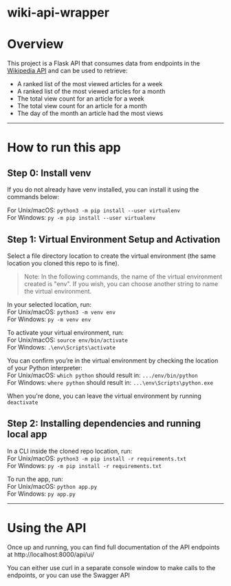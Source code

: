 # wiki-api-wrapper

# Overview
This project is a Flask API that consumes data from endpoints in the [Wikipedia API](https://wikitech.wikimedia.org/wiki/Analytics/AQS/Pageviews) and can be used to retrieve:
- A ranked list of the most viewed articles for a week
- A ranked list of the most viewed articles for a month
- The total view count for an article for a week
- The total view count for an article for a month
- The day of the month an article had the most views

---

# How to run this app
## Step 0: Install venv
If you do not already have venv installed, you can install it using the commands below:

For Unix/macOS: `python3 -m pip install --user virtualenv`<br>
For Windows: `py -m pip install --user virtualenv`<br>

## Step 1: Virtual Environment Setup and Activation
Select a file directory location to create the virtual environment (the same location you cloned this repo to is fine).

> Note: In the following commands, the name of the virtual environment created is "env". If you wish, you can choose another string to name the virtual environment.

In your selected location, run:<br>
For Unix/macOS: `python3 -m venv env`<br>
For Windows: `py -m venv env`<br>

To activate your virtual environment, run:<br>
For Unix/macOS: `source env/bin/activate`<br>
For Windows: `.\env\Scripts\activate`<br>

You can confirm you’re in the virtual environment by checking the location of your Python interpreter:<br>
For Unix/macOS: `which python` should result in: `.../env/bin/python`<br>
For Windows: `where python` should result in: `...\env\Scripts\python.exe`<br>

When you're done, you can leave the virtual environment by running `deactivate`

## Step 2: Installing dependencies and running local app
In a CLI inside the cloned repo location, run:<br>
For Unix/macOS: `python3 -m pip install -r requirements.txt`<br>
For Windows: `py -m pip install -r requirements.txt`<br>

To run the app, run:<br>
For Unix/macOS: `python app.py`<br>
For Windows: `py app.py`<br>

---

# Using the API
Once up and running, you can find full documentation of the API endpoints at http://localhost:8000/api/ui/

You can either use curl in a separate console window to make calls to the endpoints, or you can use the Swagger API
